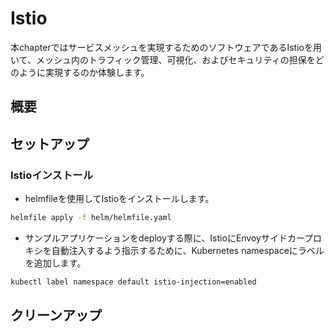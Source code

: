 # Istio
本chapterではサービスメッシュを実現するためのソフトウェアであるIstioを用いて、メッシュ内のトラフィック管理、可視化、およびセキュリティの担保をどのように実現するのか体験します。

## 概要

## セットアップ
### Istioインストール
- helmfileを使用してIstioをインストールします。
```sh
helmfile apply -f helm/helmfile.yaml
```

- サンプルアプリケーションをdeployする際に、IstioにEnvoyサイドカープロキシを自動注入するよう指示するために、Kubernetes namespaceにラベルを追加します。
```sh
kubectl label namespace default istio-injection=enabled
```

## クリーンアップ
